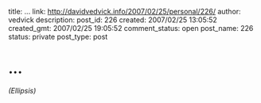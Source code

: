 title: ...
link: http://davidvedvick.info/2007/02/25/personal/226/
author: vedvick
description: 
post_id: 226
created: 2007/02/25 13:05:52
created_gmt: 2007/02/25 19:05:52
comment_status: open
post_name: 226
status: private
post_type: post

# ...

_(Ellipsis)_